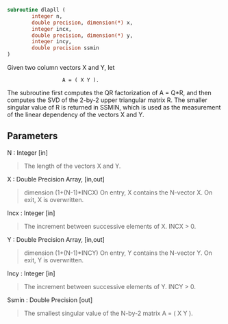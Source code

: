 ```fortran
subroutine dlapll (
		integer n,
		double precision, dimension(*) x,
		integer incx,
		double precision, dimension(*) y,
		integer incy,
		double precision ssmin
)
```

 Given two column vectors X and Y, let

                      A = ( X Y ).

 The subroutine first computes the QR factorization of A = Q*R,
 and then computes the SVD of the 2-by-2 upper triangular matrix R.
 The smaller singular value of R is returned in SSMIN, which is used
 as the measurement of the linear dependency of the vectors X and Y.

## Parameters
N : Integer [in]
> The length of the vectors X and Y.

X : Double Precision Array, [in,out]
> dimension (1+(N-1)*INCX)
> On entry, X contains the N-vector X.
> On exit, X is overwritten.

Incx : Integer [in]
> The increment between successive elements of X. INCX > 0.

Y : Double Precision Array, [in,out]
> dimension (1+(N-1)*INCY)
> On entry, Y contains the N-vector Y.
> On exit, Y is overwritten.

Incy : Integer [in]
> The increment between successive elements of Y. INCY > 0.

Ssmin : Double Precision [out]
> The smallest singular value of the N-by-2 matrix A = ( X Y ).

